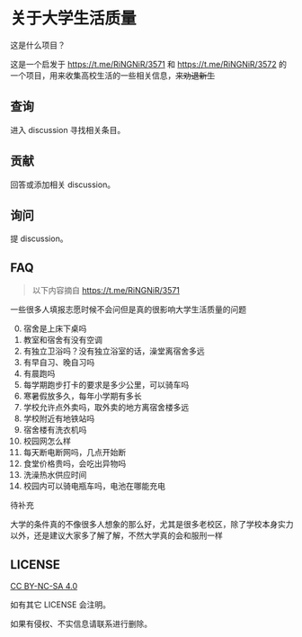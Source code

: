 # 关于大学生活质量

这是什么项目？

这是一个启发于 https://t.me/RiNGNiR/3571 和 https://t.me/RiNGNiR/3572 的一个项目，用来收集高校生活的一些相关信息，<del>来劝退新生</del>

## 查询

进入 discussion 寻找相关条目。

## 贡献

回答或添加相关 discussion。

## 询问

提 discussion。

## FAQ

> 以下内容摘自 https://t.me/RiNGNiR/3571

一些很多人填报志愿时候不会问但是真的很影响大学生活质量的问题

0. 宿舍是上床下桌吗
1. 教室和宿舍有没有空调
2. 有独立卫浴吗？没有独立浴室的话，澡堂离宿舍多远
3. 有早自习、晚自习吗
4. 有晨跑吗
5. 每学期跑步打卡的要求是多少公里，可以骑车吗
6. 寒暑假放多久，每年小学期有多长
7. 学校允许点外卖吗，取外卖的地方离宿舍楼多远
8. 学校附近有地铁站吗
9. 宿舍楼有洗衣机吗
10. 校园网怎么样
11. 每天断电断网吗，几点开始断
12. 食堂价格贵吗，会吃出异物吗
13. 洗澡热水供应时间
14. 校园内可以骑电瓶车吗，电池在哪能充电

待补充

大学的条件真的不像很多人想象的那么好，尤其是很多老校区，除了学校本身实力以外，还是建议大家多了解了解，不然大学真的会和服刑一样

## LICENSE

[CC BY-NC-SA 4.0](https://creativecommons.org/licenses/by-nc-sa/4.0/deed.zh-Hans)

如有其它 LICENSE 会注明。

如果有侵权、不实信息请联系进行删除。
